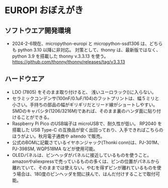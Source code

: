 # EUROPI おぼえがき

## ソフトウエア開発環境
- 2024-2-6現在、micropython-europi と micropython-ssd1306 は、どちらも python 3.10 以降に非対応。
対策として、thonny は、最新版ではなく、 python 3.9 を搭載した thonny v.3.3.13 を使う。
https://github.com/thonny/thonny/releases/tag/v3.3.13

## ハードウエア
- LDO (7805) をそのまま取り付けると、 浅いユーロラック()に入らない。
- セラミックコンデンサ(100nF/0.1uF/104)のフットプリントは、幅５ミリと小さい。手持ちの部品の幅がギリギリだとリード線がショートしやすい。SMDのキャパシタ(1206/3216M)であれば、そのまま裏のハンダ面に貼り付けることができる。
- Raspberry Pi Pico のUSB端子は microUSBで、耐久性が低い。 RP2040 を搭載した USB Type-C の互換品が安く出回っており、入手できればこちらのほうがよい。秋月電子通商や aitendo で販売。
- 公式のBOMに記載さているイヤホンジャック(Thonki conn)は、PJ-301M、PJ-398SM, WQP518MA などが使用可能。
- OLEDパネルは、ピンヘッダがパネルに接近しているものを使うこと。amazonやaliexpressで売っているものの多くは、ピンの位置がパネルから離れていて、そのままでは使えない。やむを得ずピンが離れているものを使う場合は、180度のピンヘッダを間に挟んで、はんだ付けすることで取付可能。
 
